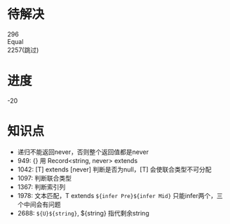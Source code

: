 # 待解决  
296  
Equal  
2257(跳过)

# 进度
-20

# 知识点
* 递归不能返回never，否则整个返回值都是never
* 949: {} 用 Record<string, never> extends
* 1042: [T] extends [never] 判断是否为null，[T] 会使联合类型不可分配
* 1097: 判断联合类型
* 1367: 判断索引列
* 1978: 文本匹配，T extends `${infer Pre}${infer Mid}` 只能infer两个，三个中间会有问题
* 2688: `${U}${string}`, ${string} 指代剩余string